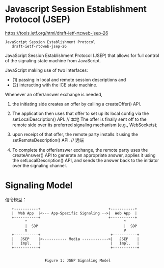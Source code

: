 # Javascript Session Establishment Protocol (JSEP)

https://tools.ietf.org/html/draft-ietf-rtcweb-jsep-26

    JavaScript Session Establishment Protocol
       draft-ietf-rtcweb-jsep-26


JavaScript Session Establishment Protocol (JSEP) that allows for full control of the signaling state machine from JavaScript. 

JavaScript making use of two interfaces: 

* (1) passing in local and remote session descriptions and 
* (2) interacting with the ICE state machine.  


Whenever an offer/answer exchange is needed, 

1. the initiating side creates an offer by calling a createOffer() API.  

2. The application then uses that offer to set up its local config via the  setLocalDescription() API.  // 本地
The offer is finally sent off to the remote side over its preferred signaling mechanism (e.g., WebSockets); 

3. upon receipt of that offer, the remote party installs it using the setRemoteDescription() API.  // 远端

4.  To complete the offer/answer exchange, the remote party uses the createAnswer() API to generate an appropriate answer, 
applies it using the setLocalDescription() API, and sends the answer back to the  initiator over the signaling channel.


# Signaling Model

信令模型：

       +-----------+                               +-----------+
       |  Web App  |<--- App-Specific Signaling -->|  Web App  |
       +-----------+                               +-----------+
             ^                                            ^
             |  SDP                                       |  SDP
             V                                            V
       +-----------+                                +-----------+
       |   JSEP    |<----------- Media ------------>|   JSEP    |
       |   Impl.   |                                |   Impl.   |
       +-----------+                                +-----------+


                      Figure 1: JSEP Signaling Model
